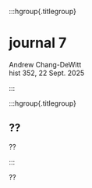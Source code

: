 :::hgroup{.titlegroup}

# journal 7

Andrew Chang-DeWitt \
hist 352, 22 Sept. 2025

:::

:::hgroup{.titlegroup}

## ??

??

:::

??
